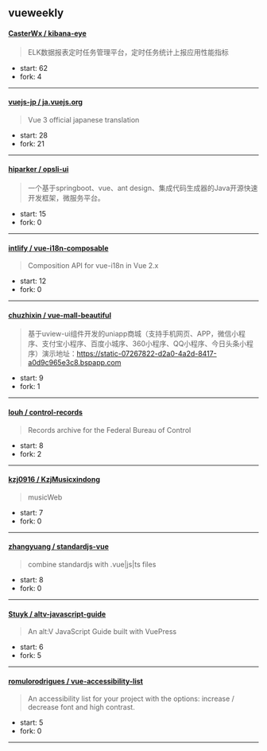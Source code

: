 ## vueweekly

#### [CasterWx / kibana-eye](https://github.com/CasterWx/kibana-eye)

> ELK数据报表定时任务管理平台，定时任务统计上报应用性能指标

+ start: 62
+ fork: 4

----


#### [vuejs-jp / ja.vuejs.org](https://github.com/vuejs-jp/ja.vuejs.org)

> Vue 3 official japanese translation

+ start: 28
+ fork: 21

----


#### [hiparker / opsli-ui](https://github.com/hiparker/opsli-ui)

> 一个基于springboot、vue、ant design、集成代码生成器的Java开源快速开发框架，微服务平台。

+ start: 15
+ fork: 0

----


#### [intlify / vue-i18n-composable](https://github.com/intlify/vue-i18n-composable)

> Composition API for vue-i18n in Vue 2.x

+ start: 12
+ fork: 0

----


#### [chuzhixin / vue-mall-beautiful](https://github.com/chuzhixin/vue-mall-beautiful)

> 基于uview-ui组件开发的uniapp商城（支持手机网页、APP，微信小程序、支付宝小程序、百度小城序、360小程序、QQ小程序、今日头条小程序）演示地址：https://static-07267822-d2a0-4a2d-8417-a0d9c965e3c8.bspapp.com

+ start: 9
+ fork: 1

----


#### [louh / control-records](https://github.com/louh/control-records)

> Records archive for the Federal Bureau of Control

+ start: 8
+ fork: 2

----


#### [kzj0916 / KzjMusicxindong](https://github.com/kzj0916/KzjMusicxindong)

> musicWeb

+ start: 7
+ fork: 0

----


#### [zhangyuang / standardjs-vue](https://github.com/zhangyuang/standardjs-vue)

> combine standardjs with .vue|js|ts files

+ start: 8
+ fork: 0

----


#### [Stuyk / altv-javascript-guide](https://github.com/Stuyk/altv-javascript-guide)

> An alt:V JavaScript Guide built with VuePress

+ start: 6
+ fork: 5

----


#### [romulorodrigues / vue-accessibility-list](https://github.com/romulorodrigues/vue-accessibility-list)

> An accessibility list for your project with the options: increase / decrease font and high contrast.

+ start: 5
+ fork: 0

----

